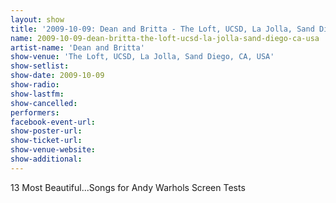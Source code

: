 ```yaml
---
layout: show
title: '2009-10-09: Dean and Britta - The Loft, UCSD, La Jolla, Sand Diego, CA, USA'
name: 2009-10-09-dean-britta-the-loft-ucsd-la-jolla-sand-diego-ca-usa
artist-name: 'Dean and Britta'
show-venue: 'The Loft, UCSD, La Jolla, Sand Diego, CA, USA'
show-setlist: 
show-date: 2009-10-09
show-radio: 
show-lastfm: 
show-cancelled: 
performers: 
facebook-event-url: 
show-poster-url: 
show-ticket-url: 
show-venue-website: 
show-additional: 
---
```


13 Most Beautiful...Songs for Andy Warhols Screen Tests